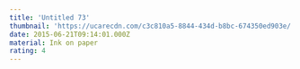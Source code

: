 ```yaml
---
title: 'Untitled 73'
thumbnail: 'https://ucarecdn.com/c3c810a5-8844-434d-b8bc-674350ed903e/'
date: 2015-06-21T09:14:01.000Z
material: Ink on paper
rating: 4
---
```

